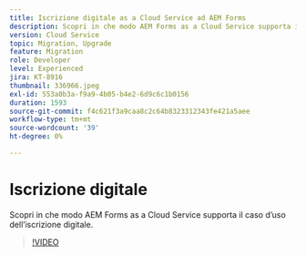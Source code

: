 ```yaml
---
title: Iscrizione digitale as a Cloud Service ad AEM Forms
description: Scopri in che modo AEM Forms as a Cloud Service supporta il caso d’uso dell’iscrizione digitale.
version: Cloud Service
topic: Migration, Upgrade
feature: Migration
role: Developer
level: Experienced
jira: KT-8916
thumbnail: 336966.jpeg
exl-id: 553a0b3a-f9a9-4b05-b4e2-6d9c6c1b0156
duration: 1593
source-git-commit: f4c621f3a9caa8c2c64b8323312343fe421a5aee
workflow-type: tm+mt
source-wordcount: '39'
ht-degree: 0%

---
```


# Iscrizione digitale

Scopri in che modo AEM Forms as a Cloud Service supporta il caso d’uso dell’iscrizione digitale.

>[!VIDEO](https://video.tv.adobe.com/v/336966?quality=12&learn=on)
